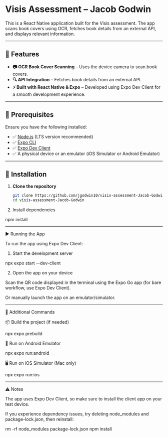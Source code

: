 # Visis Assessment – Jacob Godwin  

This is a React Native application built for the Visis assessment. The app scans book covers using OCR, fetches book details from an external API, and displays relevant information.  

---

## 📌 Features  

- **📷 OCR Book Cover Scanning** – Uses the device camera to scan book covers.  
- **🔍 API Integration** – Fetches book details from an external API.  
- **⚡ Built with React Native & Expo** – Developed using Expo Dev Client for a smooth development experience.  

---

## 🔧 Prerequisites  

Ensure you have the following installed:  

- ✅ [Node.js](https://nodejs.org/) (LTS version recommended)  
- ✅ [Expo CLI](https://docs.expo.dev/get-started/installation/)  
- ✅ [Expo Dev Client](https://docs.expo.dev/clients/introduction/)  
- ✅ A physical device or an emulator (iOS Simulator or Android Emulator)  

---

## 🚀 Installation  

1. **Clone the repository**  

   ```sh
   git clone https://github.com/jgodwin10/visis-assessment-Jacob-Godwin.git
   cd visis-assessment-Jacob-Godwin

2. Install dependencies

npm install




---

▶️ Running the App

To run the app using Expo Dev Client:

1. Start the development server

npx expo start --dev-client


2. Open the app on your device

Scan the QR code displayed in the terminal using the Expo Go app (for bare workflow, use Expo Dev Client).

Or manually launch the app on an emulator/simulator.





---

📌 Additional Commands

📦 Build the project (if needed)

npx expo prebuild

📱 Run on Android Emulator

npx expo run:android

🖥️ Run on iOS Simulator (Mac only)

npx expo run:ios



---

⚠️ Notes

The app uses Expo Dev Client, so make sure to install the client app on your test device.

If you experience dependency issues, try deleting node_modules and package-lock.json, then reinstall:

rm -rf node_modules package-lock.json
npm install


